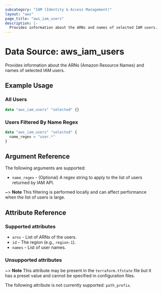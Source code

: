 ```yaml
---
subcategory: "IAM (Identity & Access Management)"
layout: "aws"
page_title: "aws_iam_users"
description: |-
  Provides information about the ARNs and names of selected IAM users.
---
```


# Data Source: aws_iam_users

Provides information about the ARNs (Amazon Resource Names) and names of selected IAM users.

## Example Usage

### All Users

```terraform
data "aws_iam_users" "selected" {}
```

### Users Filtered By Name Regex

```terraform
data "aws_iam_users" "selected" {
  name_regex = "user.*"
}
```

## Argument Reference

The following arguments are supported:

* `name_regex` - (Optional) A regex string to apply to the list of users returned by IAM API.

~> **Note** This filtering is performed locally and can affect performance when the list of users is large.

## Attribute Reference

### Supported attributes

* `arns` - List of ARNs of the users.
* `id` - The region (e.g., `region-1`).
* `names` - List of user names.

### Unsupported attributes

~> **Note** This attribute may be present in the `terraform.tfstate` file but it has a preset value and cannot be specified in configuration files.

The following attribute is not currently supported: `path_prefix`.
